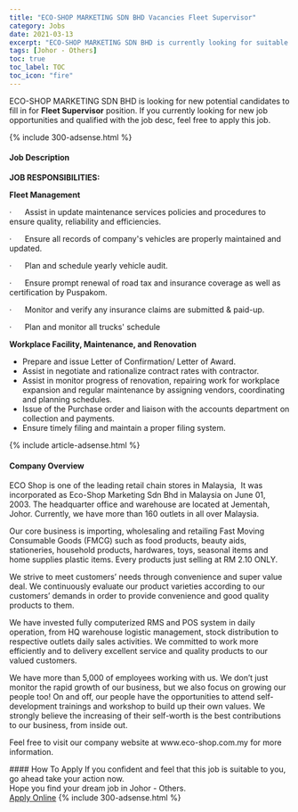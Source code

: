 ```yaml
---
title: "ECO-SHOP MARKETING SDN BHD Vacancies Fleet Supervisor" 
category: Jobs 
date: 2021-03-13 
excerpt: "ECO-SHOP MARKETING SDN BHD is currently looking for suitable person to fill in the Fleet Supervisor which based in Johor - Others" 
tags: [Johor - Others] 
toc: true 
toc_label: TOC 
toc_icon: "fire" 
--- 
```


<p>ECO-SHOP MARKETING SDN BHD is looking for new potential candidates to fill in for <b>Fleet Supervisor</b> position. If you currently looking for new job opportunities and qualified with the job desc, feel free to apply this job.
</p>{% include 300-adsense.html %} 
<div><div><h4>Job Description</h4></div><div><div><span><div><p><strong>JOB RESPONSIBILITIES:</strong></p><p><strong>Fleet Management</strong></p><p>&#183;&#160;&#160;&#160;&#160;&#160;&#160;Assist in update maintenance services policies and procedures to ensure quality, reliability and efficiencies.</p><p>&#183;&#160;&#160;&#160;&#160;&#160;&#160;Ensure all records of company's vehicles are properly maintained and updated.</p><p>&#183;&#160;&#160;&#160;&#160;&#160;&#160;Plan and schedule yearly vehicle audit.</p><p>&#183;&#160;&#160;&#160;&#160;&#160;&#160;Ensure prompt renewal of road tax and insurance coverage as well as certification by Puspakom.</p><p>&#183;&#160;&#160;&#160;&#160;&#160;&#160;Monitor and verify any insurance claims are submitted &amp; paid-up.</p><p>&#183;&#160;&#160;&#160;&#160;&#160;&#160;Plan and monitor all trucks' schedule</p><p><strong>Workplace Facility, Maintenance, and Renovation</strong></p><ul><li>Prepare and issue Letter of Confirmation/ Letter of Award.</li><li>Assist in negotiate and rationalize contract rates with contractor.</li><li>Assist in monitor progress of renovation, repairing work for workplace expansion and regular maintenance by assigning vendors, coordinating and planning schedules.</li><li>Issue of the Purchase order and liaison with the accounts department on collection and payments.</li><li>Ensure timely filing and maintain a proper filing system.</li></ul></div></span></div></div></div> 
{% include article-adsense.html %} 
<div><div><h4>Company Overview</h4></div><div><div><span><div><p>ECO Shop is one of the leading retail chain stores in Malaysia,&#160;&#160;It was incorporated as Eco-Shop Marketing Sdn Bhd in Malaysia on June 01, 2003.&#160;The headquarter office and warehouse are located at Jementah, Johor. Currently, we have more than 160 outlets in all over Malaysia.</p><p>Our core business is importing, wholesaling and retailing Fast Moving Consumable Goods (FMCG) such as food products, beauty aids, stationeries, household products, hardwares, toys, seasonal items and home supplies plastic items. Every products just selling at RM 2.10 ONLY.</p><p>We strive to meet customers&#8217; needs through convenience and super value deal. We continuously evaluate our product varieties according to our customers&#8217; demands in order to provide convenience and good quality products to them.</p><p>We have invested fully computerized RMS and POS system in daily operation, from HQ warehouse logistic management, stock distribution to respective outlets daily sales activities. We committed to work more efficiently and to delivery excellent service and quality products to our valued customers.</p><p>We have more than 5,000 of employees working with us. We don&#8217;t just monitor the rapid growth of our business, but we also focus on growing our people too! On and off, our people have the opportunities to attend self-development trainings and workshop to build up their own values. We strongly believe the increasing of their self-worth is the best contributions to our business, from inside out.</p><p>Feel free to visit our company website at www.eco-shop.com.my for more information.</p></div></span></div></div></div> 
#### How To Apply 
If you confident and feel that this job is suitable to you, go ahead take your action now. <br/> 
Hope you find your dream job in Johor - Others. <br/> 
<a href="https://www.jobstreet.com.my/en/job/fleet-supervisor-4504527?jobId=jobstreet-my-job-4504527&" class="btn btn--info" target="_blank" rel="nofollow noopenner">Apply Online</a> 
{% include 300-adsense.html %} 